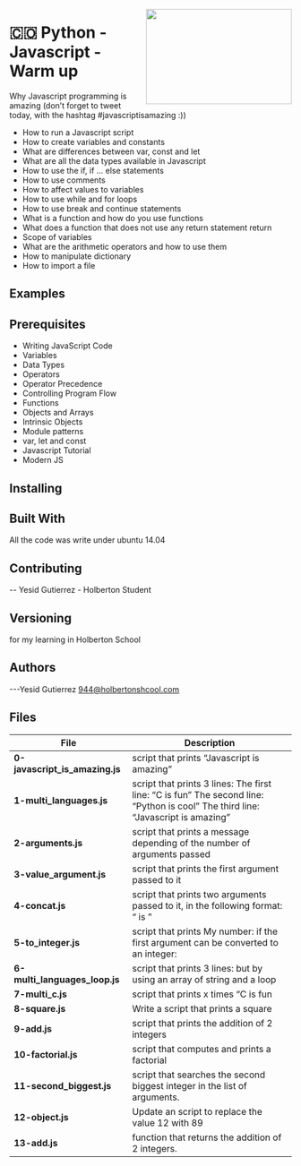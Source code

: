 <p>
<img width="260" height="170" src="https://davidjohncoleman.com/wp-djc/wp-content/uploads/2017/06/HBTN-Borderless-CMYK-Logo-Vertical-Color-Black@1200ppi-300x236.png" align="right" >
</p>





# :colombia: Python - Javascript - Warm up                                  
Why Javascript programming is amazing (don’t forget to tweet today, with the hashtag #javascriptisamazing :))
- How to run a Javascript script
- How to create variables and constants
- What are differences between var, const and let
- What are all the data types available in Javascript
- How to use the if, if ... else statements
- How to use comments
- How to affect values to variables
- How to use while and for loops
- How to use break and continue statements
- What is a function and how do you use functions
- What does a function that does not use any return statement return
- Scope of variables
- What are the arithmetic operators and how to use them
- How to manipulate dictionary
- How to import a file
## Examples                                                                
## Prerequisites                                                           
- Writing JavaScript Code
- Variables
- Data Types
- Operators
- Operator Precedence
- Controlling Program Flow
- Functions
- Objects and Arrays
- Intrinsic Objects
- Module patterns
- var, let and const
- Javascript Tutorial
- Modern JS
## Installing

## Built With

All the code was write under ubuntu 14.04                                       

## Contributing

-- Yesid Gutierrez - Holberton Student                                          

## Versioning
for my learning in Holberton School

## Authors

---Yesid Gutierrez  944@holbertonshcool.com                                    
                                                                               
## Files

|             File               |             Description                  |
|--------------------------------| ---------------------------------------- |
|**0-javascript_is_amazing.js**|script that prints “Javascript is amazing”|
|**1-multi_languages.js**|script that prints 3 lines: The first line: “C is fun” The second line: “Python is cool” The third line: “Javascript is amazing”|
|**2-arguments.js**|script that prints a message depending of the number of arguments passed|
|**3-value_argument.js**|script that prints the first argument passed to it|
|**4-concat.js**|script that prints two arguments passed to it, in the following format: “ is ”|
|**5-to_integer.js**|script that prints My number: <first argument converted in integer> if the first argument can be converted to an integer:|
|**6-multi_languages_loop.js**|script that prints 3 lines: but by using an array of string and a loop|
|**7-multi_c.js**|script that prints x times “C is fun|
|**8-square.js**|Write a script that prints a square|
|**9-add.js**|script that prints the addition of 2 integers|
|**10-factorial.js**|script that computes and prints a factorial|
|**11-second_biggest.js**|script that searches the second biggest integer in the list of arguments.|
|**12-object.js**|Update an script to replace the value 12 with 89|
|**13-add.js**|function that returns the addition of 2 integers.|
